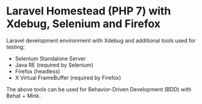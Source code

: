 # Laravel Homestead (PHP 7) with Xdebug, Selenium and Firefox

Laravel development environment with Xdebug and additional tools used for testing:

- Selenium Standalone Server
- Java RE (required by Selenium)
- Firefox (headless)
- X Virtual FrameBuffer (required by Firefox)

The above tools can be used for Behavior-Driven Development (BDD) with Behat + Mink.
